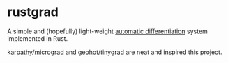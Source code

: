 # rustgrad
A simple and (hopefully) light-weight [automatic differentiation](https://en.wikipedia.org/wiki/Automatic_differentiation) system implemented in Rust.

[karpathy/micrograd](https://github.com/karpathy/micrograd) and [geohot/tinygrad](https://github.com/geohot/tinygrad) are neat and inspired this project.
